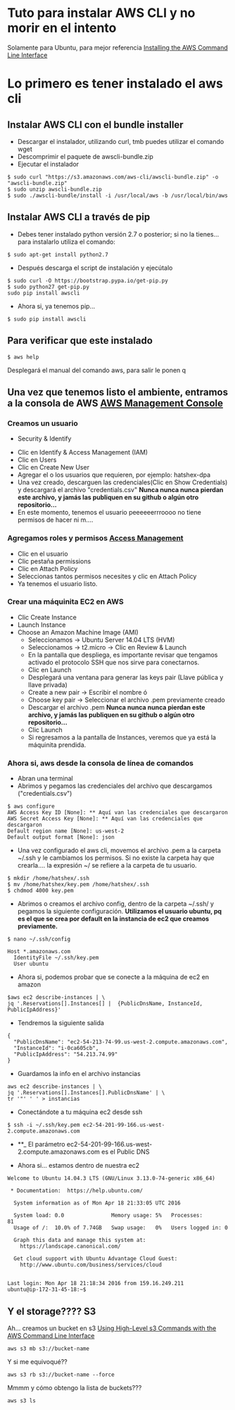 # Tuto para instalar AWS CLI y no morir en el intento
Solamente para Ubuntu, para mejor referencia [Installing the AWS Command Line Interface](http://docs.aws.amazon.com/cli/latest/userguide/installing.html#install-bundle-other-os)

# Lo primero es tener instalado el aws cli

## Instalar AWS CLI con el bundle installer
* Descargar el instalador, utilizando curl, tmb puedes utilizar el comando wget
* Descomprimir el paquete de awscli-bundle.zip
* Ejecutar el instalador

``` shell
$ sudo curl "https://s3.amazonaws.com/aws-cli/awscli-bundle.zip" -o "awscli-bundle.zip"
$ sudo unzip awscli-bundle.zip
$ sudo ./awscli-bundle/install -i /usr/local/aws -b /usr/local/bin/aws
``` 

## Instalar AWS CLI a través de pip
* Debes tener instalado python versión 2.7 o posterior; si no la tienes... para instalarlo utiliza el comando:
```shell
$ sudo apt-get install python2.7
```
* Después descarga el script de instalación y ejecútalo
```shell
$ sudo curl -O https://bootstrap.pypa.io/get-pip.py
$ sudo python27 get-pip.py
sudo pip install awscli
```
* Ahora si, ya tenemos pip... 
```shell
$ sudo pip install awscli
```

## Para verificar que este instalado 
```shell
$ aws help
```
Desplegará el manual del comando aws, para salir le ponen q

## Una vez que tenemos listo el ambiente, entramos a la consola de AWS [AWS Management Console](https://aws.amazon.com/console/)

### Creamos un usuario
* Security & Identify
- Clic en Identify & Access Management (IAM)
- Clic en Users
- Clic en Create New User
- Agregar el o los usuarios que requieren, por ejemplo: hatshex-dpa
- Una vez creado, descarguen las credenciales(Clic en Show Credentials) y descargará el archivo "credentials.csv" **Nunca nunca nunca pierdan este archivo, y jamás las publiquen en su github o algún otro repositorio...**
- En este momento, tenemos el usuario peeeeeerrroooo no tiene permisos de hacer ni m....

### Agregamos roles y permisos [Access Management](http://docs.aws.amazon.com/IAM/latest/UserGuide/access.html)
* Clic en el usuario
* Clic pestaña permissions
* Clic en Attach Policy
* Seleccionas tantos permisos necesites y clic en Attach Policy
* Ya tenemos el usuario listo.

### Crear una máquinita EC2 en AWS
* Clic Create Instance
* Launch Instance
* Choose an Amazon Machine Image (AMI)
  - Seleccionamos -> Ubuntu Server 14.04 LTS (HVM)
  - Seleccionamos -> t2.micro -> Clic en Review & Launch
  - En la pantalla que despliega, es importante revisar que tengamos activado el protocolo SSH que nos sirve para conectarnos.
  - Clic en Launch
  - Desplegará una ventana para generar las keys pair (Llave pública y llave privada)
  - Create a new pair -> Escribir el nombre
  ó
  - Choose key pair -> Seleccionar el archivo .pem previamente creado
  - Descargar el archivo .pem **Nunca nunca nunca pierdan este archivo, y jamás las publiquen en su github o algún otro repositorio...**
  - Clic Launch
  - Si regresamos a la pantalla de Instances, veremos que ya está la máquinita prendida.

### Ahora si, aws desde la consola de línea de comandos
* Abran una terminal
* Abrimos y pegamos las credenciales del archivo que descargamos ("credentials.csv")
```shell
$ aws configure
AWS Access Key ID [None]: ** Aquí van las credenciales que descargaron
AWS Secret Access Key [None]: ** Aquí van las credenciales que descargaron
Default region name [None]: us-west-2
Default output format [None]: json
```
* Una vez configurado el aws cli, movemos el archivo .pem a la carpeta ~/.ssh y le cambiamos los permisos. Si no existe la carpeta hay que crearla.... la expresión ~/ se refiere a la carpeta de tu usuario.

``` shell
$ mkdir /home/hatshex/.ssh
$ mv /home/hatshex/key.pem /home/hatshex/.ssh
$ chdmod 4000 key.pem
```
* Abrimos o creamos el archivo config, dentro de la carpeta ~/.ssh/ y pegamos la siguiente configuración. **Utilizamos el usuario ubuntu, pq es el que se crea por default en la instancia de ec2 que creamos previamente.**
```shell
$ nano ~/.ssh/config
```
```shell
Host *.amazonaws.com
  IdentityFile ~/.ssh/key.pem
  User ubuntu
```
* Ahora si, podemos probar que se conecte a la máquina de ec2 en amazon
```shell
$aws ec2 describe-instances | \
jq '.Reservations[].Instances[] |  {PublicDnsName, InstanceId, PublicIpAddress}'
```
* Tendremos la siguiente salida
```shell
{
  "PublicDnsName": "ec2-54-213-74-99.us-west-2.compute.amazonaws.com",
  "InstanceId": "i-0ca605cb",
  "PublicIpAddress": "54.213.74.99"
}
```
* Guardamos la info en el archivo instancias
```shell
aws ec2 describe-instances | \
jq '.Reservations[].Instances[].PublicDnsName' | \
tr '"' ' ' > instancias
```
* Conectándote a tu máquina ec2 desde ssh 
```shell
$ ssh -i ~/.ssh/key.pem ec2-54-201-99-166.us-west-2.compute.amazonaws.com
```
- **_ El parámetro ec2-54-201-99-166.us-west-2.compute.amazonaws.com es el Public DNS 
* Ahora si... estamos dentro de nuestra ec2
```shell
Welcome to Ubuntu 14.04.3 LTS (GNU/Linux 3.13.0-74-generic x86_64)

 * Documentation:  https://help.ubuntu.com/

  System information as of Mon Apr 18 21:33:05 UTC 2016

  System load: 0.0               Memory usage: 5%   Processes:       81
  Usage of /:  10.0% of 7.74GB   Swap usage:   0%   Users logged in: 0

  Graph this data and manage this system at:
    https://landscape.canonical.com/

  Get cloud support with Ubuntu Advantage Cloud Guest:
    http://www.ubuntu.com/business/services/cloud


Last login: Mon Apr 18 21:18:34 2016 from 159.16.249.211
ubuntu@ip-172-31-45-18:~$ 

```
## Y el storage???? S3
Ah... creamos un bucket en s3 [Using High-Level s3 Commands with the AWS Command Line Interface](http://docs.aws.amazon.com/cli/latest/userguide/using-s3-commands.html)
```shell
aws s3 mb s3://bucket-name
```
Y si me equivoqué??
```shell
aws s3 rb s3://bucket-name --force
```
Mmmm y cómo obtengo la lista de buckets???
```shell
aws s3 ls
```


